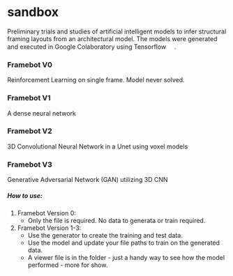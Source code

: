 # sandbox
Preliminary trials and studies of artificial intelligent models to infer structural framing layouts from an architectural model. The models were generated and executed in Google Colaboratory using Tensorflow <img src="https://cdn.jsdelivr.net/gh/devicons/devicon/icons/tensorflow/tensorflow-original.svg"  width="15" height="15">.
          
### Framebot V0 <img src="https://cdn.jsdelivr.net/gh/devicons/devicon/icons/tensorflow/tensorflow-original.svg"  width="15" height="15">
Reinforcement Learning on single frame. Model never solved.

### Framebot V1  <img src="https://cdn.jsdelivr.net/gh/devicons/devicon/icons/tensorflow/tensorflow-original.svg"  width="15" height="15">
A dense neural network

### Framebot V2 <img src="https://cdn.jsdelivr.net/gh/devicons/devicon/icons/tensorflow/tensorflow-original.svg"  width="15" height="15">
3D Convolutional Neural Network in a Unet using voxel models

### Framebot V3 <img src="https://cdn.jsdelivr.net/gh/devicons/devicon/icons/tensorflow/tensorflow-original.svg"  width="15" height="15">
Generative Adversarial Network (GAN) utilizing 3D CNN

##### How to use:
1. Framebot Version 0:
   - Only the file is required. No data to generata or train required.
2. Framebot Version 1-3:
   - Use the generator to create the training and test data.
   - Use the model and update your file paths to train on the generated data.
   - A viewer file is in the folder - just a handy way to see how the model performed - more for show.
